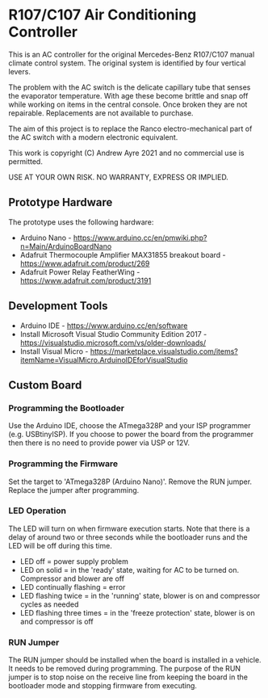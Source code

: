# R107/C107 Air Conditioning Controller

This is an AC controller for the original Mercedes-Benz R107/C107 manual climate control system. The original system is identified by four vertical levers.

The problem with the AC switch is the delicate capillary tube that senses the evaporator temperature. With age these become brittle and snap off while working on items in the central console. Once broken they are not repairable. Replacements are not available to purchase.

The aim of this project is to replace the Ranco electro-mechanical part of the AC switch with a modern electronic equivalent.

This work is copyright (C) Andrew Ayre 2021 and no commercial use is permitted.

USE AT YOUR OWN RISK. NO WARRANTY, EXPRESS OR IMPLIED.

## Prototype Hardware

The prototype uses the following hardware:

* Arduino Nano - https://www.arduino.cc/en/pmwiki.php?n=Main/ArduinoBoardNano
* Adafruit Thermocouple Amplifier MAX31855 breakout board - https://www.adafruit.com/product/269
* Adafruit Power Relay FeatherWing - https://www.adafruit.com/product/3191

## Development Tools

* Arduino IDE - https://www.arduino.cc/en/software
* Install Microsoft Visual Studio Community Edition 2017 - https://visualstudio.microsoft.com/vs/older-downloads/
* Install Visual Micro - https://marketplace.visualstudio.com/items?itemName=VisualMicro.ArduinoIDEforVisualStudio

## Custom Board

### Programming the Bootloader

Use the Arduino IDE, choose the ATmega328P and your ISP programmer (e.g. USBtinyISP). If you choose to power the board from the programmer then there is no need to provide power via USP or 12V.

### Programming the Firmware

Set the target to 'ATmega328P (Arduino Nano)'.
Remove the RUN jumper. Replace the jumper after programming.

### LED Operation

The LED will turn on when firmware execution starts. Note that there is a delay of around two or three seconds while the bootloader runs and the LED will be off during this time.

* LED off = power supply problem
* LED on solid = in the 'ready' state, waiting for AC to be turned on. Compressor and blower are off
* LED continually flashing = error
* LED flashing twice = in the 'running' state, blower is on and compressor cycles as needed
* LED flashing three times = in the 'freeze protection' state, blower is on and compressor is off

### RUN Jumper

The RUN jumper should be installed when the board is installed in a vehicle. It needs to be removed during programming. The purpose of the RUN jumper is to stop noise on the receive line from keeping the board in the bootloader mode and stopping firmware from executing.
